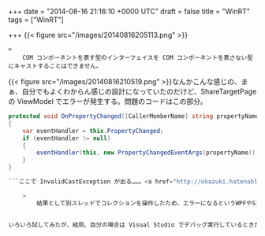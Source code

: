 
+++
date = "2014-08-16 21:16:10 +0000 UTC"
draft = false
title = "WinRT"
tags = ["WinRT"]

+++
{{< figure src="/images/20140816205113.png"  >}}<br/>


    >
        COM コンポーネントを表す型のインターフェイスを COM コンポーネントを表さない型にキャストすることはできません。

    
{{< figure src="/images/20140816210519.png"  >}}なんかこんな感じの、まぁ、自分でもよくわからん感じの設計になっていたのだけど、ShareTargetPage の ViewModel でエラーが発生する。問題のコードはこの部分。
```cs
protected void OnPropertyChanged([CallerMemberName] string propertyName = null)
{
    var eventHandler = this.PropertyChanged;
    if (eventHandler != null)
    {
        eventHandler(this, new PropertyChangedEventArgs(propertyName));
    }
}

```ここで InvalidCastException が出る……。<a href="http://okazuki.hatenablog.com/entries/2012/10/13">かずきのBlog@hatena</a> ともちょっと違うのだけど、どうせ似たような原因だと思う。

    >
        結果として別スレッドでコレクションを操作したため、エラーになるというWPFやSilverlightなどでおなじみのエラーパターンと同じでした。それにしても、何故InvalidCastExceptionなのだ！！

    
いろいろ試してみたが、結局、自分の場合は Visual Studio でデバッグ実行しているときだけ発生することが判明（？）。共有のテストをするときはデバッグ実行したアプリを終了してから行うという手段で回避できた。いつか根本的に解決できるようになりたいです（小並


